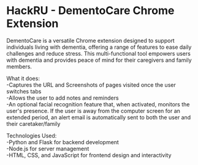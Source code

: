 # HackRU - DementoCare Chrome Extension
DementoCare is a versatile Chrome extension designed to support individuals living with dementia, offering a range of features to ease daily challenges and reduce stress. This multi-functional tool empowers users with dementia and provides peace of mind for their caregivers and family members.

What it does: <br>
-Captures the URL and Screenshots of pages visited once the user switches tabs <br>
-Allows the user to add notes and reminders <br>
-An optional facial recognition feature that, when activated, monitors the user's presence. If the user is away from the computer screen for an extended period, an alert email is automatically sent to both the user and their caretaker/family <br>

Technologies Used: <br>
-Python and Flask for backend development <br>
-Node.js for server management <br>
-HTML, CSS, and JavaScript for frontend design and interactivity
